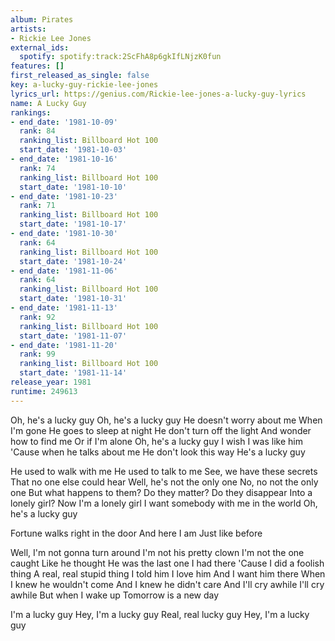 ```yaml
---
album: Pirates
artists:
- Rickie Lee Jones
external_ids:
  spotify: spotify:track:2ScFhA8p6gkIfLNjzK0fun
features: []
first_released_as_single: false
key: a-lucky-guy-rickie-lee-jones
lyrics_url: https://genius.com/Rickie-lee-jones-a-lucky-guy-lyrics
name: A Lucky Guy
rankings:
- end_date: '1981-10-09'
  rank: 84
  ranking_list: Billboard Hot 100
  start_date: '1981-10-03'
- end_date: '1981-10-16'
  rank: 74
  ranking_list: Billboard Hot 100
  start_date: '1981-10-10'
- end_date: '1981-10-23'
  rank: 71
  ranking_list: Billboard Hot 100
  start_date: '1981-10-17'
- end_date: '1981-10-30'
  rank: 64
  ranking_list: Billboard Hot 100
  start_date: '1981-10-24'
- end_date: '1981-11-06'
  rank: 64
  ranking_list: Billboard Hot 100
  start_date: '1981-10-31'
- end_date: '1981-11-13'
  rank: 92
  ranking_list: Billboard Hot 100
  start_date: '1981-11-07'
- end_date: '1981-11-20'
  rank: 99
  ranking_list: Billboard Hot 100
  start_date: '1981-11-14'
release_year: 1981
runtime: 249613
---
```

Oh, he's a lucky guy
Oh, he's a lucky guy
He doesn't worry about me
When I'm gone
He goes to sleep at night
He don't turn off the light
And wonder how to find me
Or if I'm alone
Oh, he's a lucky guy
I wish I was like him
'Cause when he talks about me
He don't look this way
He's a lucky guy

He used to walk with me
He used to talk to me
See, we have these secrets
That no one else could hear
Well, he's not the only one
No, no not the only one
But what happens to them?
Do they matter?
Do they disappear
Into a lonely girl?
Now I'm a lonely girl
I want somebody with me in the world
Oh, he's a lucky guy

Fortune walks right in the door
And here I am
Just like before

Well, I'm not gonna turn around
I'm not his pretty clown
I'm not the one caught
Like he thought
He was the last one I had there
'Cause I did a foolish thing
A real, real stupid thing
I told him I love him
And I want him there
When I knew he wouldn't come
And I knew he didn't care
And I'll cry awhile
I'll cry awhile
But when I wake up
Tomorrow is a new day

I'm a lucky guy
Hey, I'm a lucky guy
Real, real lucky guy
Hey, I'm a lucky guy
